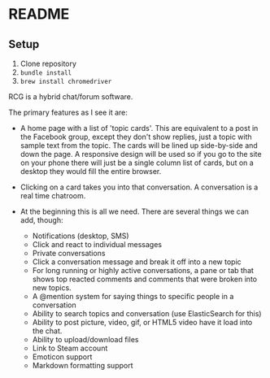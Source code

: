 # README

## Setup

1. Clone repository
2. `bundle install`
3. `brew install chromedriver`

RCG is a hybrid chat/forum software.

The primary features as I see it are:

* A home page with a list of 'topic cards'. This are equivalent to a post in the Facebook group, except they don't show replies, just a topic with sample text from the topic. The cards will be lined up side-by-side and down the page. A responsive design will be used so if you go to the site on your phone there will just be a single column list of cards, but on a desktop they would fill the entire browser.

* Clicking on a card takes you into that conversation. A conversation is a real time chatroom. 

* At the beginning this is all we need. There are several things we can add, though:
  * Notifications (desktop, SMS)
  * Click and react to individual messages
  * Private conversations
  * Click a conversation message and break it off into a new topic
  * For long running or highly active conversations, a pane or tab that shows top reacted comments and comments that were broken into new topics.
  * A @mention system for saying things to specific people in a conversation
  * Ability to search topics and conversation (use ElasticSearch for this)
  * Ability to post picture, video, gif, or HTML5 video have it load into the chat.
  * Ability to upload/download files
  * Link to Steam account
  * Emoticon support
  * Markdown formatting support
